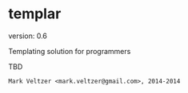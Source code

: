 templar
=======

version: 0.6

Templating solution for programmers

TBD

	Mark Veltzer <mark.veltzer@gmail.com>, 2014-2014
